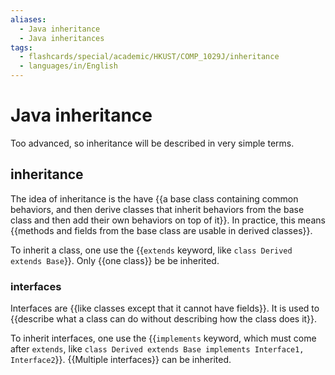 ```yaml
---
aliases:
  - Java inheritance
  - Java inheritances
tags:
  - flashcards/special/academic/HKUST/COMP_1029J/inheritance
  - languages/in/English
---
```


# Java inheritance

Too advanced, so inheritance will be described in very simple terms.

## inheritance

The idea of inheritance is the have {{a base class containing common behaviors, and then derive classes that inherit behaviors from the base class and then add their own behaviors on top of it}}. In practice, this means {{methods and fields from the base class are usable in derived classes}}. <!--SR:!2024-02-03,3,250!2024-02-04,4,270-->

To inherit a class, one use the {{`extends` keyword, like `class Derived extends Base`}}. Only {{one class}} be be inherited. <!--SR:!2024-02-04,4,270!2024-02-04,4,270-->

### interfaces

Interfaces are {{like classes except that it cannot have fields}}. It is used to {{describe what a class can do without describing how the class does it}}. <!--SR:!2024-02-04,4,270!2024-02-04,4,270-->

To inherit interfaces, one use the {{`implements` keyword, which must come after `extends`, like `class Derived extends Base implements Interface1, Interface2`}}. {{Multiple interfaces}} can be inherited. <!--SR:!2024-02-04,4,270!2024-02-04,4,270-->
